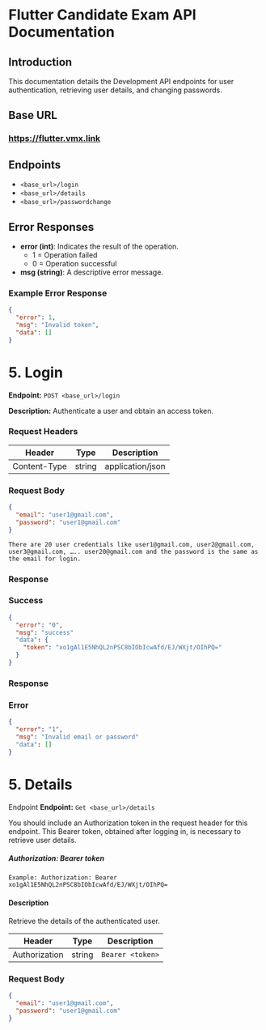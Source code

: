 # Flutter Candidate Exam API Documentation

## Introduction
This documentation details the Development API endpoints for user authentication, retrieving user details, and changing passwords.

## Base URL
### https://flutter.vmx.link


## Endpoints
- `<base_url>/login`
- `<base_url>/details`
- `<base_url>/passwordchange`

## Error Responses
- **error (int)**: Indicates the result of the operation.
  - 1 = Operation failed
  - 0 = Operation successful
- **msg (string)**: A descriptive error message.

### Example Error Response
```json
{
  "error": 1,
  "msg": "Invalid token",
  "data": [] 
}
```

# 5. Login

**Endpoint:** `POST <base_url>/login`

**Description:**
Authenticate a user and obtain an access token.

### Request Headers

| Header       | Type   | Description       |
|--------------|--------|-------------------|
| Content-Type | string | application/json  |

### Request Body
```json
{
  "email": "user1@gmail.com",
  "password": "user1@gmail.com"
}
```
`There are 20 user credentials like user1@gmail.com, user2@gmail.com, user3@gmail.com, ….. user20@gmail.com and the password is the same as the email for login.`


### Response
### Success

```json
{
  "error": "0",
  "msg": "success"
  "data": {
    "token": "xo1gAl1E5NhQL2nPSC8bIObIcwAfd/EJ/WXjt/OIhPQ="
  }
}
```

### Response
### Error

```json
{
  "error": "1",
  "msg": "Invalid email or password"
  "data": []
}
```
# 5. Details

Endpoint
**Endpoint:** `Get <base_url>/details`


You should include an Authorization token in the request header for this endpoint. This Bearer token, obtained after logging in, is necessary to retrieve user details.

##### Authorization: Bearer token

`Example: Authorization: Bearer xo1gAl1E5NhQL2nPSC8bIObIcwAfd/EJ/WXjt/OIhPQ=`

#### Description
Retrieve the details of the authenticated user.

| Header       | Type   | Description       |
|--------------|--------|-------------------|
| Authorization | string | `Bearer <token>` |

### Request Body
```json
{
  "email": "user1@gmail.com",
  "password": "user1@gmail.com"
}
```


